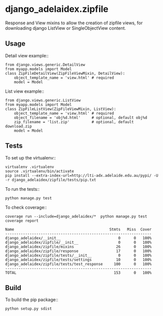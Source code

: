 django\_adelaidex.zipfile
========================

Response and View mixins to allow the creation of zipfile views, for
downloading django ListView or SingleObjectView content.

Usage
-----

Detail view example::

    from django.views.generic.DetailView
    from myapp.models import Model
    class ZipFileDetailView(ZipFileViewMixin, DetailView):
        object_template_name = 'view.html' # required
        model = Model

List view example::

    from django.views.generic.ListView
    from myapp.models import Model
    class ZipFileListView(ZipFileViewMixin, ListView):
        object_template_name = 'view.html' # required
        object_filename = 'obj%d.html'     # optional, default obj%d
        zip_filename = 'list.zip'          # optional, default download.zip
        model = Model

Tests
-----

To set up the virtualenv::

    virtualenv .virtualenv
    source .virtualenv/bin/activate
    pip install --extra-index-url=http://lti-adx.adelaide.edu.au/pypi/ -U -r django_adelaidex/zipfile/tests/pip.txt 

To run the tests::

    python manage.py test

To check coverage::

    coverage run --include=django_adelaidex/*  python manage.py test     
    coverage report

    Name                                           Stmts   Miss  Cover
    ------------------------------------------------------------------
    django_adelaidex/__init__                          0      0   100%
    django_adelaidex/zipfile/__init__                  0      0   100%
    django_adelaidex/zipfile/mixins                   26      0   100%
    django_adelaidex/zipfile/response                 17      0   100%
    django_adelaidex/zipfile/tests/__init__            0      0   100%
    django_adelaidex/zipfile/tests/settings           10      0   100%
    django_adelaidex/zipfile/tests/test_response     100      0   100%
    ------------------------------------------------------------------
    TOTAL                                            153      0   100%

Build
-----

To build the pip package::

    python setup.py sdist

